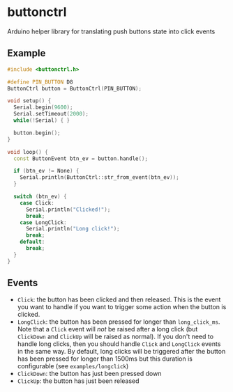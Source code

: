 # buttonctrl

Arduino helper library for translating push buttons state into click events

## Example

```cpp
#include <buttonctrl.h>

#define PIN_BUTTON D8
ButtonCtrl button = ButtonCtrl(PIN_BUTTON);

void setup() {
  Serial.begin(9600);
  Serial.setTimeout(2000);
  while(!Serial) { }

  button.begin();
}

void loop() {
  const ButtonEvent btn_ev = button.handle();

  if (btn_ev != None) {
    Serial.println(ButtonCtrl::str_from_event(btn_ev));
  }

  switch (btn_ev) {
    case Click:
      Serial.println("Clicked!");
      break;
    case LongClick:
      Serial.println("Long click!");
      break;
    default:
      break;
  }
}
```

## Events

- `Click`: the button has been clicked and then released. This is the
  event you want to handle if you want to trigger some action when the
  button is clicked.
- `LongClick`: the button has been pressed for longer than `long_click_ms`.
  Note that a `Click` event will *not* be raised after a long click
  (but `ClickDown` and `ClickUp` will be raised as normal). If you don't
  need to handle long clicks, then you should handle `Click` and `LongClick`
  events in the same way.
  By default, long clicks will be triggered after the button has been pressed
  for longer than 1500ms but this duration is configurable (see
  `examples/longclick`)
- `ClickDown`: the button has just been pressed down
- `ClickUp`: the button has just been released
